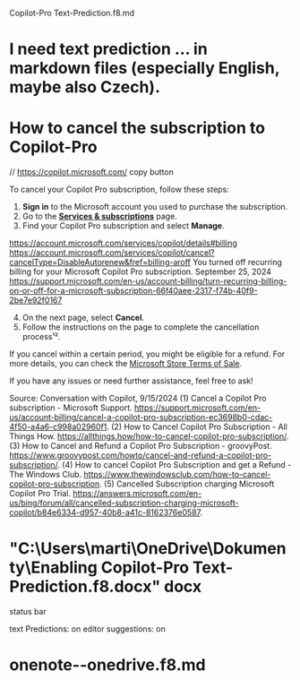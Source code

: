 Copilot-Pro Text-Prediction.f8.md


# I need text prediction ... in markdown files (especially English, maybe  also Czech).


# How to cancel the subscription to Copilot-Pro


// https://copilot.microsoft.com/  copy button

To cancel your Copilot Pro subscription, follow these steps:

1. **Sign in** to the Microsoft account you used to purchase the subscription.
2. Go to the **[Services & subscriptions](https://account.microsoft.com/services)** page.
3. Find your Copilot Pro subscription and select **Manage**.

https://account.microsoft.com/services/copilot/details#billing
https://account.microsoft.com/services/copilot/cancel?cancelType=DisableAutorenew&fref=billing-aroff
You turned off recurring billing for your Microsoft Copilot Pro subscription.
September 25, 2024
https://support.microsoft.com/en-us/account-billing/turn-recurring-billing-on-or-off-for-a-microsoft-subscription-66f40aee-2317-f74b-40f9-2be7e92f0167




4. On the next page, select **Cancel**.
5. Follow the instructions on the page to complete the cancellation process¹².

If you cancel within a certain period, you might be eligible for a refund. For more details, you can check the [Microsoft Store Terms of Sale](https://support.microsoft.com/en-us/account-billing/cancel-a-copilot-pro-subscription-ec3698b0-cdac-4f50-a4a6-c998a02960f1).

If you have any issues or need further assistance, feel free to ask!

Source: Conversation with Copilot, 9/15/2024
(1) Cancel a Copilot Pro subscription - Microsoft Support. https://support.microsoft.com/en-us/account-billing/cancel-a-copilot-pro-subscription-ec3698b0-cdac-4f50-a4a6-c998a02960f1.
(2) How to Cancel Copilot Pro Subscription - All Things How. https://allthings.how/how-to-cancel-copilot-pro-subscription/.
(3) How to Cancel and Refund a Copilot Pro Subscription - groovyPost. https://www.groovypost.com/howto/cancel-and-refund-a-copilot-pro-subscription/.
(4) How to cancel Copilot Pro Subscription and get a Refund - The Windows Club. https://www.thewindowsclub.com/how-to-cancel-copilot-pro-subscription.
(5) Cancelled Subscription charging Microsoft Copilot Pro Trial. https://answers.microsoft.com/en-us/bing/forum/all/cancelled-subscription-charging-microsoft-copilot/b84e6334-d957-40b8-a41c-8162376e0587.







# "C:\Users\marti\OneDrive\Dokumenty\Enabling Copilot-Pro Text-Prediction.f8.docx"   docx

status bar

text Predictions: on   editor suggestions: on

# onenote--onedrive.f8.md


